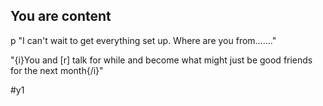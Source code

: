 ## You are content

p "I can't wait to get everything set up. Where are you from......."

"{i}You and [r] talk for while and become what might just be good friends for the next month{/i}"

#y1